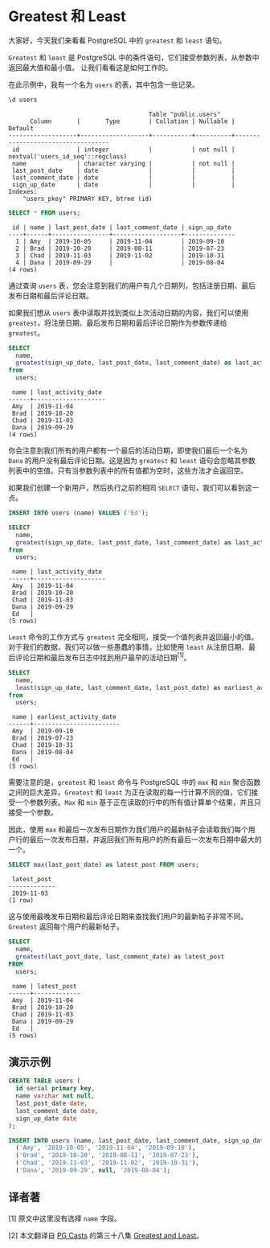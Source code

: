 # Greatest 和 Least

大家好，今天我们来看看 PostgreSQL 中的 `greatest` 和 `least` 语句。

`Greatest` 和 `least` 是 PostgreSQL 中的条件语句，它们接受参数列表，从参数中返回最大值和最小值。
让我们看看这是如何工作的。

在此示例中，我有一个名为 `users` 的表，其中包含一些记录。

```sql
\d users
```
```
                                       Table "public.users"
      Column       |       Type        | Collation | Nullable |              Default
-------------------+-------------------+-----------+----------+-----------------------------------
 id                | integer           |           | not null | nextval('users_id_seq'::regclass)
 name              | character varying |           | not null |
 last_post_date    | date              |           |          |
 last_comment_date | date              |           |          |
 sign_up_date      | date              |           |          |
Indexes:
    "users_pkey" PRIMARY KEY, btree (id)
```

```sql
SELECT * FROM users;
```
```
 id | name | last_post_date | last_comment_date | sign_up_date
----+------+----------------+-------------------+--------------
  1 | Amy  | 2019-10-05     | 2019-11-04        | 2019-09-10
  2 | Brad | 2019-10-20     | 2019-08-11        | 2019-07-23
  3 | Chad | 2019-11-03     | 2019-11-02        | 2019-10-31
  4 | Dana | 2019-09-29     |                   | 2019-08-04
(4 rows)
```

通过查询 `users` 表，您会注意到我们的用户有几个日期列，包括注册日期、最后发布日期和最后评论日期。

如果我们想从 `users` 表中读取并找到类似上次活动日期的内容，我们可以使用 `greatest`，将注册日期、最后发布日期和最后评论日期作为参数传递给 `greatest`。

```sql
SELECT
  name,
  greatest(sign_up_date, last_post_date, last_comment_date) as last_activity_date
from
  users;
```
```
 name | last_activity_date
------+--------------------
 Amy  | 2019-11-04
 Brad | 2019-10-20
 Chad | 2019-11-03
 Dana | 2019-09-29
(4 rows)
```

你会注意到我们所有的用户都有一个最后的活动日期，即使我们最后一个名为 `Dana` 的用户没有最后评论日期。这是因为 `greatest` 和 `least` 语句会忽略其参数列表中的空值。只有当参数列表中的所有值都为空时，这些方法才会返回空。

如果我们创建一个新用户，然后执行之前的相同 `SELECT` 语句，我们可以看到这一点。

```sql
INSERT INTO users (name) VALUES ('Ed');
```

```sql
SELECT
  name,
  greatest(sign_up_date, last_post_date, last_comment_date) as last_activity_date
from
  users;
```
```
 name | last_activity_date
------+--------------------
 Amy  | 2019-11-04
 Brad | 2019-10-20
 Chad | 2019-11-03
 Dana | 2019-09-29
 Ed   |
(5 rows)
```

`Least` 命令的工作方式与 `greatest` 完全相同，接受一个值列表并返回最小的值。对于我们的数据，我们可以做一些愚蠢的事情，比如使用 `least` 从注册日期、最后评论日期和最后发布日志中找到用户最早的活动日期<sup>[1]</sup>。

```sql
SELECT
  name,
  least(sign_up_date, last_comment_date, last_post_date) as earliest_activity_date
from
  users;
```
```
 name | earliest_activity_date
------+------------------------
 Amy  | 2019-09-10
 Brad | 2019-07-23
 Chad | 2019-10-31
 Dana | 2019-08-04
 Ed   |
(5 rows)
```

需要注意的是，`greatest` 和 `least` 命令与 PostgreSQL 中的 `max` 和 `min` 聚合函数之间的巨大差异。`Greatest` 和 `least` 为正在读取的每一行计算不同的值，它们接受一个参数列表。`Max` 和 `min` 基于正在读取的行中的所有值计算单个结果，并且只接受一个参数。

因此，使用 `max` 和最后一次发布日期作为我们用户的最新帖子会读取我们每个用户行的最后一次发布日期，并返回我们所有用户的所有最后一次发布日期中最大的一个。

```sql
SELECT max(last_post_date) as latest_post FROM users;
```
```
 latest_post
-------------
 2019-11-03
(1 row)
```

这与使用最晚发布日期和最后评论日期来查找我们用户的最新帖子非常不同。`Greatest` 返回每个用户的最新帖子。

```sql
SELECT
  name,
  greatest(last_post_date, last_comment_date) as latest_post
FROM
  users;
```
```
 name | latest_post
------+-------------
 Amy  | 2019-11-04
 Brad | 2019-10-20
 Chad | 2019-11-03
 Dana | 2019-09-29
 Ed   |
(5 rows)
```

## 演示示例

```sql
CREATE TABLE users (
  id serial primary key,
  name varchar not null,
  last_post_date date,
  last_comment_date date,
  sign_up_date date
);

INSERT INTO users (name, last_post_date, last_comment_date, sign_up_date) VALUES
  ('Amy', '2019-10-05', '2019-11-04', '2019-09-10'),
  ('Brad', '2019-10-20', '2019-08-11', '2019-07-23'),
  ('Chad', '2019-11-03', '2019-11-02', '2019-10-31'),
  ('Dana', '2019-09-29', null, '2019-08-04');
```

## 译者著

[1] 原文中这里没有选择 `name` 字段。

[2] 本文翻译自 [PG Casts](https://www.pgcasts.com/) 的第三十八集 [Greatest and Least](https://www.pgcasts.com/episodes/greatest-and-least)。

